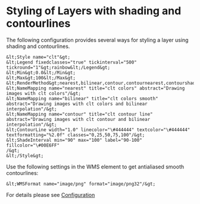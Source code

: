 Styling of Layers with shading and contourlines
===============================================

The following configuration provides several ways for styling a layer
using shading and contourlines.

```
&lt;Style name="clt"&gt;
&lt;Legend fixedclasses="true" tickinterval="500"
tickround="1"&gt;rainbow&lt;/Legend&gt;
&lt;Min&gt;0.0&lt;/Min&gt;
&lt;Max&gt;100&lt;/Max&gt;
&lt;RenderMethod&gt;nearest,bilinear,contour,contournearest,contourshaded&lt;/RenderMethod&gt;
&lt;NameMapping name="nearest" title="clt colors" abstract="Drawing
images with clt colors"/&gt;
&lt;NameMapping name="bilinear" title="clt colors smooth"
abstract="Drawing images with clt colors and bilinear
interpolation"/&gt;
&lt;NameMapping name="contour" title="clt contour line"
abstract="Drawing images with clt contour and bilinear
interpolation"/&gt;
&lt;ContourLine width="1.0" linecolor="\#444444" textcolor="\#444444"
textformatting="%2.0f" classes="0,25,50,75,100"/&gt;
&lt;ShadeInterval min="90" max="100" label="90-100" fillcolor="\#00E6FF"
/&gt;
&lt;/Style&gt;
```

Use the following settings in the WMS element to get antialiased smooth
contourlines:
```
&lt;WMSFormat name="image/png" format="image/png32"/&gt;
```

For details please see [Configuration](Configuration.md)
